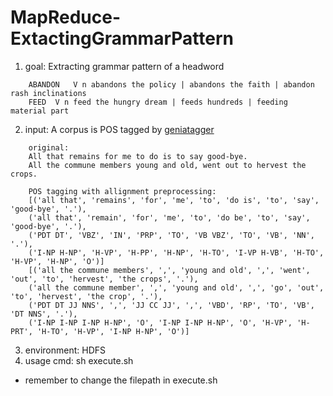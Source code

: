 # MapReduce-ExtactingGrammarPattern

1. goal: Extracting grammar pattern of a headword 
  ```
      ABANDON	V n	abandons the policy | abandons the faith | abandon rash inclinations
      FEED	V n	feed the hungry dream | feeds hundreds | feeding material part
  ```
2. input: A corpus is POS tagged by [geniatagger](https://github.com/d2207197/geniatagger-python)
  ```
      original:
      All that remains for me to do is to say good-bye.
      All the commune members young and old, went out to hervest the crops.
      
      POS tagging with allignment preprocessing:
      [('all that', 'remains', 'for', 'me', 'to', 'do is', 'to', 'say', 'good-bye', '.'), 
      ('all that', 'remain', 'for', 'me', 'to', 'do be', 'to', 'say', 'good-bye', '.'), 
      ('PDT DT', 'VBZ', 'IN', 'PRP', 'TO', 'VB VBZ', 'TO', 'VB', 'NN', '.'), 
      ('I-NP H-NP', 'H-VP', 'H-PP', 'H-NP', 'H-TO', 'I-VP H-VB', 'H-TO', 'H-VP', 'H-NP', 'O')]
      [('all the commune members', ',', 'young and old', ',', 'went', 'out', 'to', 'hervest', 'the crops', '.'), 
      ('all the commune member', ',', 'young and old', ',', 'go', 'out', 'to', 'hervest', 'the crop', '.'), 
      ('PDT DT JJ NNS', ',', 'JJ CC JJ', ',', 'VBD', 'RP', 'TO', 'VB', 'DT NNS', '.'), 
      ('I-NP I-NP I-NP H-NP', 'O', 'I-NP I-NP H-NP', 'O', 'H-VP', 'H-PRT', 'H-TO', 'H-VP', 'I-NP H-NP', 'O')]
  ```
3. environment: HDFS
4. usage cmd: sh execute.sh
  * remember to change the filepath in execute.sh

